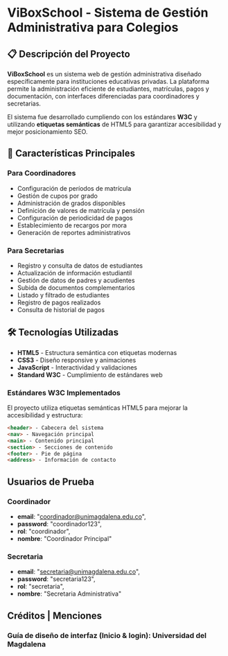 # ViBoxSchool - Sistema de Gestión Administrativa para Colegios

## 📋 Descripción del Proyecto

**ViBoxSchool** es un sistema web de gestión administrativa diseñado específicamente para instituciones educativas privadas. La plataforma permite la administración eficiente de estudiantes, matrículas, pagos y documentación, con interfaces diferenciadas para coordinadores y secretarias.

El sistema fue desarrollado cumpliendo con los estándares **W3C** y utilizando **etiquetas semánticas** de HTML5 para garantizar accesibilidad y mejor posicionamiento SEO.

## 🚀 Características Principales

### Para Coordinadores
- Configuración de períodos de matrícula
- Gestión de cupos por grado
- Administración de grados disponibles
- Definición de valores de matrícula y pensión
- Configuración de periodicidad de pagos
- Establecimiento de recargos por mora
- Generación de reportes administrativos

### Para Secretarias
- Registro y consulta de datos de estudiantes
- Actualización de información estudiantil
- Gestión de datos de padres y acudientes
- Subida de documentos complementarios
- Listado y filtrado de estudiantes
- Registro de pagos realizados
- Consulta de historial de pagos

## 🛠️ Tecnologías Utilizadas

- **HTML5** - Estructura semántica con etiquetas modernas
- **CSS3** - Diseño responsive y animaciones
- **JavaScript** - Interactividad y validaciones
- **Standard W3C** - Cumplimiento de estándares web

### Estándares W3C Implementados
El proyecto utiliza etiquetas semánticas HTML5 para mejorar la accesibilidad y estructura:

```html
<header> - Cabecera del sistema
<nav> - Navegación principal
<main> - Contenido principal
<section> - Secciones de contenido
<footer> - Pie de página
<address> - Información de contacto
```

## Usuarios de Prueba
### Coordinador
- **email**: "coordinador@unimagdalena.edu.co",
- **password**: "coordinador123",
- **rol**: "coordinador",
- **nombre**: "Coordinador Principal"

### Secretaria
- **email**: "secretaria@unimagdalena.edu.co",
- **password**: "secretaria123",
- **rol**: "secretaria",
- **nombre**: "Secretaria Administrativa"

## Créditos | Menciones
### Guía de diseño de interfaz (Inicio & login): Universidad del Magdalena